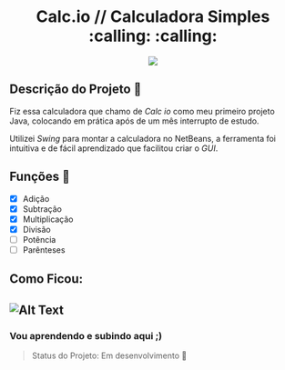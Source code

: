 <h1 align="center"> 
Calc.io // Calculadora Simples :calling: :calling: </h1>

<p align="center">
  <img src="https://i.ibb.co/5TxCvgP/Design-sem-nome.png" />
</p>

## Descrição do Projeto :memo:

   Fiz essa calculadora que chamo de _Calc io_ como meu primeiro projeto Java, colocando em prática após de um mês interrupto de estudo.
    
   Utilizei _Swing_ para montar a calculadora no NetBeans, a ferramenta foi intuitiva e de fácil aprendizado que facilitou criar o _GUI_.
    
## Funções :wrench:

- [X] Adição
- [X] Subtração
- [X] Multiplicação
- [X] Divisão
- [ ] Potência
- [ ] Parênteses 

## Como Ficou:

![Alt Text](https://i.ibb.co/xhwbCt2/calcos.gif)
---
### Vou aprendendo e subindo aqui ;)
> Status do Projeto: Em desenvolvimento :seedling:
